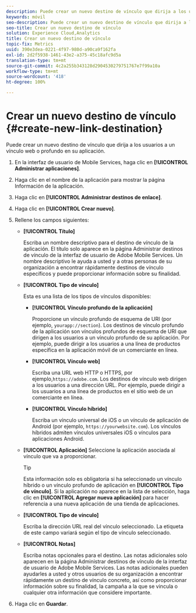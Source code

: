 ```yaml
---
description: Puede crear un nuevo destino de vínculo que dirija a los usuarios a un vínculo web o profundo en su aplicación.
keywords: móvil
seo-description: Puede crear un nuevo destino de vínculo que dirija a los usuarios a un vínculo web o profundo en su aplicación.
seo-title: Crear un nuevo destino de vínculo
solution: Experience Cloud,Analytics
title: Crear un nuevo destino de vínculo
topic-fix: Metrics
uuid: 390e3dea-0221-4f97-980d-a90ca9f162fa
exl-id: 2d2f5938-1461-43e2-a375-45c18afc9d5a
translation-type: tm+mt
source-git-commit: 4c2a255b343128d2904530279751767e7f99a10a
workflow-type: tm+mt
source-wordcount: '418'
ht-degree: 100%

---
```


# Crear un nuevo destino de vínculo {#create-new-link-destination}

Puede crear un nuevo destino de vínculo que dirija a los usuarios a un vínculo web o profundo en su aplicación.

1. En la interfaz de usuario de Mobile Services, haga clic en **[!UICONTROL Administrar aplicaciones]**.
1. Haga clic en el nombre de la aplicación para mostrar la página Información de la aplicación.
1. Haga clic en **[!UICONTROL Administrar destinos de enlace]**.
1. Haga clic en **[!UICONTROL Crear nuevo]**.
1. Rellene los campos siguientes:
   * **[!UICONTROL Título]**

      Escriba un nombre descriptivo para el destino de vínculo de la aplicación. El título solo aparece en la página Administrar destinos de vínculo de la interfaz de usuario de Adobe Mobile Services. Un nombre descriptivo le ayuda a usted y a otras personas de su organización a encontrar rápidamente destinos de vínculo específicos y puede proporcionar información sobre su finalidad.

   * **[!UICONTROL Tipo de vínculo]**

      Esta es una lista de los tipos de vínculos disponibles:

      * **[!UICONTROL Vínculo profundo de la aplicación]**

         Proporcione un vínculo profundo de esquema de URI (por ejemplo, `yourapp://section`). Los destinos de vínculo profundo de la aplicación son vínculos profundos de esquema de URI que dirigen a los usuarios a un vínculo profundo de su aplicación. Por ejemplo, puede dirigir a los usuarios a una línea de productos específica en la aplicación móvil de un comerciante en línea.

      * **[!UICONTROL Vínculo web]**

         Escriba una URL web HTTP o HTTPS, por ejemplo,`https://adobe.com`. Los destinos de vínculo web dirigen a los usuarios a una dirección URL. Por ejemplo, puede dirigir a los usuarios a una línea de productos en el sitio web de un comerciante en línea.

      * **[!UICONTROL Vínculo híbrido]**

         Escriba un vínculo universal de iOS o un vínculo de aplicación de Android (por ejemplo, `https://yourwebsite.com`). Los vínculos híbridos admiten vínculos universales iOS o vínculos para aplicaciones Android.
   * **[!UICONTROL Aplicación]** Seleccione la aplicación asociada al vínculo que va a proporcionar.

      >[!TIP]
      >
      >Esta información solo es obligatoria si ha seleccionado un vínculo híbrido o un vínculo profundo de aplicación en **[!UICONTROL Tipo de vínculo]**. Si la aplicación no aparece en la lista de selección, haga clic en **[!UICONTROL Agregar nueva aplicación]** para hacer referencia a una nueva aplicación de una tienda de aplicaciones.

   * **[!UICONTROL Tipo de vínculo]**

      Escriba la dirección URL real del vínculo seleccionado. La etiqueta de este campo variará según el tipo de vínculo seleccionado.

   * **[!UICONTROL Notas]**

      Escriba notas opcionales para el destino. Las notas adicionales solo aparecen en la página Administrar destinos de vínculo de la interfaz de usuario de Adobe Mobile Services. Las notas adicionales pueden ayudarles a usted y otros usuarios de su organización a encontrar rápidamente un destino de vínculo concreto, así como proporcionar información sobre su finalidad, la campaña a la que se vincula o cualquier otra información que considere importante.


1. Haga clic en **Guardar**.
